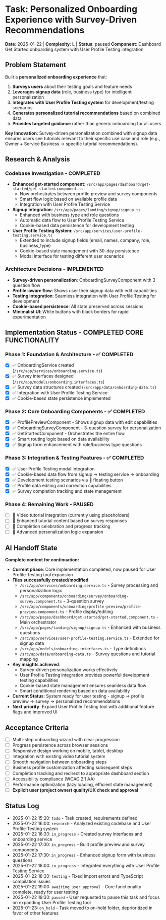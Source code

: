 # Task: Personalized Onboarding Experience with Survey-Driven Recommendations
**Date**: 2025-01-22 | **Complexity**: L | **Status**: paused
**Component**: Dashboard Get Started onboarding system with User Profile Testing integration

## Problem Statement
Built a **personalized onboarding experience** that:
1. **Surveys users** about their testing goals and feature needs
2. **Leverages signup data** (role, business type) for intelligent personalization
3. **Integrates with User Profile Testing system** for development/testing scenarios
4. **Generates personalized tutorial recommendations** based on combined data
5. **Provides targeted guidance** rather than generic onboarding for all users

**Key Innovation**: Survey-driven personalization combined with signup data ensures users see tutorials relevant to their specific use case and role (e.g., Owner + Service Business → specific tutorial recommendations).

## Research & Analysis
### Codebase Investigation - COMPLETED
- **Enhanced get-started component**: `/src/app/pages/dashboard/get-started/get-started.component.ts`
  - Now orchestrates between profile preview and survey components
  - Smart flow logic based on available profile data
  - Integration with User Profile Testing Service
- **Signup integration**: `/src/app/pages/landing/signup/signup.ts`
  - Enhanced with business type and role questions
  - Automatic data flow to User Profile Testing Service
  - Cookie-based data persistence for development testing
- **User Profile Testing System**: `/src/app/services/user-profile-testing.service.ts`
  - Extended to include signup fields (email, names, company, role, business_type)
  - Cookie-based state management with 30-day persistence
  - Modal interface for testing different user scenarios

### Architecture Decisions - IMPLEMENTED
- **Survey-driven personalization**: OnboardingSurveyComponent with 3-question flow
- **Profile-aware flow**: Shows user their signup data with edit capabilities
- **Testing integration**: Seamless integration with User Profile Testing for development
- **Cookie-based persistence**: All state preserved across sessions
- **Minimalist UI**: White buttons with black borders for rapid experimentation

## Implementation Status - COMPLETED CORE FUNCTIONALITY
### Phase 1: Foundation & Architecture - ✅ COMPLETED
- [x] ✅ OnboardingService created (`/src/app/services/onboarding.service.ts`)
- [x] ✅ Survey interfaces designed (`/src/app/models/onboarding.interfaces.ts`)
- [x] ✅ Survey data structures created (`/src/app/data/onboarding-data.ts`)
- [x] ✅ Integration with User Profile Testing Service
- [x] ✅ Cookie-based state persistence implemented

### Phase 2: Core Onboarding Components - ✅ COMPLETED
- [x] ✅ ProfilePreviewComponent - Shows signup data with edit capabilities
- [x] ✅ OnboardingSurveyComponent - 3-question survey for personalization
- [x] ✅ GetStartedComponent - Orchestrates the entire flow
- [x] ✅ Smart routing logic based on data availability
- [x] ✅ Signup form enhancement with role/business type questions

### Phase 3: Integration & Testing Features - ✅ COMPLETED
- [x] ✅ User Profile Testing modal integration
- [x] ✅ Cookie-based data flow from signup → testing service → onboarding
- [x] ✅ Development testing scenarios via 🧪 floating button
- [x] ✅ Profile data editing and correction capabilities
- [x] ✅ Survey completion tracking and state management

### Phase 4: Remaining Work - PAUSED
- [ ] 🔄 Video tutorial integration (currently using placeholders)
- [ ] 🔄 Enhanced tutorial content based on survey responses
- [ ] 🔄 Completion celebration and progress tracking
- [ ] 🔄 Advanced personalization logic expansion

## AI Handoff State
**Complete context for continuation:**
- **Current phase**: Core implementation completed, now paused for User Profile Testing tool expansion
- **Files successfully created/modified**:
  - `/src/app/services/onboarding.service.ts` - Survey processing and personalization logic
  - `/src/app/components/onboarding/survey/onboarding-survey.component.ts` - 3-question survey
  - `/src/app/components/onboarding/profile-preview/profile-preview.component.ts` - Profile display/editing
  - `/src/app/pages/dashboard/get-started/get-started.component.ts` - Main orchestrator
  - `/src/app/pages/landing/signup/signup.ts` - Enhanced with business questions
  - `/src/app/services/user-profile-testing.service.ts` - Extended for signup data
  - `/src/app/models/onboarding.interfaces.ts` - Type definitions
  - `/src/app/data/onboarding-data.ts` - Survey questions and tutorial mapping
- **Key insights achieved**: 
  - Survey-driven personalization works effectively
  - User Profile Testing integration provides powerful development testing capabilities
  - Cookie-based state management ensures seamless data flow
  - Smart conditional rendering based on data availability
- **Current Status**: System ready for user testing - signup → profile preview → survey → personalized recommendations
- **Next priority**: Expand User Profile Testing tool with additional feature flags and improved UI

## Acceptance Criteria
- [ ] Multi-step onboarding wizard with clear progression
- [ ] Progress persistence across browser sessions
- [ ] Responsive design working on mobile, tablet, desktop
- [ ] Integration with existing video tutorial system
- [ ] Smooth navigation between onboarding steps
- [ ] Business profile customization affecting subsequent steps
- [ ] Completion tracking and redirect to appropriate dashboard section
- [ ] Accessibility compliance (WCAG 2.1 AA)
- [ ] Performance optimization (lazy loading, efficient state management)
- [ ] **Explicit user (project owner) quality/UX check and approval**

## Status Log
- 2025-01-22 15:30: `todo` - Task created, requirements defined
- 2025-01-22 16:00: `research` - Analyzed existing codebase and User Profile Testing system
- 2025-01-22 16:30: `in_progress` - Created survey interfaces and onboarding service
- 2025-01-22 17:00: `in_progress` - Built profile preview and survey components
- 2025-01-22 17:30: `in_progress` - Enhanced signup form with business questions
- 2025-01-22 18:00: `in_progress` - Integrated everything with User Profile Testing Service
- 2025-01-22 18:30: `testing` - Fixed import errors and TypeScript compilation issues
- 2025-01-22 19:00: `awaiting_user_approval` - Core functionality complete, ready for user testing
- 2025-01-22 19:30: `paused` - User requested to pause this task and focus on expanding User Profile Testing tool
- 2025-01-23: `on_hold` - Task moved to on-hold folder, deprioritized in favor of other features